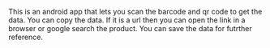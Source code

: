 This is an android app that lets you scan the barcode and qr code to get the data. You can copy the data. If it is a url then you can open the link in a browser or google search the product. You can save the data for futrther reference.
